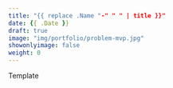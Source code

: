 ```yaml
---
title: "{{ replace .Name "-" " " | title }}"
date: {{ .Date }}
draft: true
image: "img/portfolio/problem-mvp.jpg"
showonlyimage: false
weight: 0
---
```


Template
<!--more-->